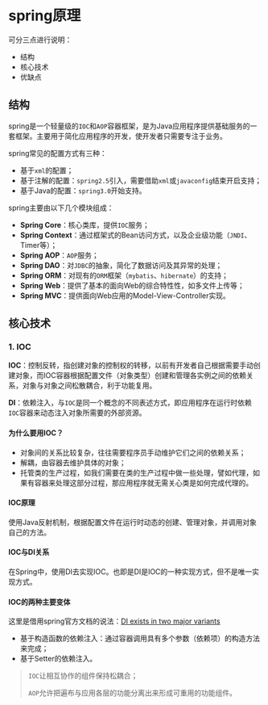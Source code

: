 # spring原理

可分三点进行说明：

- 结构
- 核心技术
- 优缺点

## 结构

spring是一个轻量级的`IOC`和`AOP`容器框架，是为Java应用程序提供基础服务的一套框架。主要用于简化应用程序的开发，使开发者只需要专注于业务。

spring常见的配置方式有三种：

- 基于`xml`的配置；
- 基于注解的配置：`spring2.5`引入，需要借助`xml`或`javaconfig`结束开启支持；
- 基于Java的配置：`spring3.0`开始支持。

spring主要由以下几个模块组成：

- **Spring Core**：核心类库，提供`IOC`服务；
- **Spring Context**：通过框架式的Bean访问方式，以及企业级功能（`JNDI`、Timer等）；
- **Spring AOP**：`AOP`服务；
- **Spring DAO**：对`JDBC`的抽象，简化了数据访问及其异常的处理；
- **Spring ORM**：对现有的`ORM`框架（`mybatis`、`hibernate`）的支持；
- **Spring Web**：提供了基本的面向Web的综合特性性，如多文件上传等；
- **Spring MVC**：提供面向Web应用的Model-View-Controller实现。

## 核心技术

### 1. IOC

**IOC**：控制反转，指创建对象的控制权的转移，以前有开发者自己根据需要手动创建对象，而IOC容器根据配置文件（对象类型）创建和管理各实例之间的依赖关系，对象与对象之间松散耦合，利于功能复用。

**DI**：依赖注入，与`IOC`是同一个概念的不同表述方式，即应用程序在运行时依赖`IOC`容器来动态注入对象所需要的外部资源。

#### 为什么要用IOC？

- 对象间的关系比较复杂，往往需要程序员手动维护它们之间的依赖关系；
- 解耦，由容器去维护具体的对象；
- 托管类的生产过程，如我们需要在类的生产过程中做一些处理，譬如代理，如果有容器来处理这部分过程，那应用程序就无需关心类是如何完成代理的。

#### IOC原理

使用Java反射机制，根据配置文件在运行时动态的创建、管理对象，并调用对象自己的方法。

#### IOC与DI关系

在Spring中，使用DI去实现IOC。也即是DI是IOC的一种实现方式，但不是唯一实现方式。

#### IOC的两种主要变体

这里是借用spring官方文档的说法：[DI exists in two major variants](https://docs.spring.io/spring-framework/docs/current/spring-framework-reference/core.html#beans-factory-metadata)

- 基于构造函数的依赖注入：通过容器调用具有多个参数（依赖项）的构造方法来完成；
- 基于Setter的依赖注入。

> `IOC`让相互协作的组件保持松耦合；  
>
> `AOP`允许把遍布与应用各层的功能分离出来形成可重用的功能组件。

